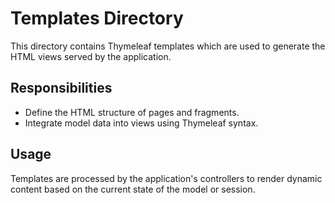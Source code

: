 # Templates Directory

This directory contains Thymeleaf templates which are used to generate the HTML views served by the application.

## Responsibilities
- Define the HTML structure of pages and fragments.
- Integrate model data into views using Thymeleaf syntax.

## Usage
Templates are processed by the application's controllers to render dynamic content based on the current state of the model or session.
